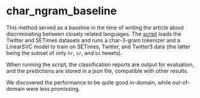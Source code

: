 # char_ngram_baseline

This method served as a baseline in the time of writing the article about discriminating between closely related languages. The [script](char_ngram_baseline.py) loads the Twitter and SETimes datasets and runs a char-3-gram tokenizer and a LinearSVC model to train on SETimes, Twitter, and Twitter3 data (the latter being the subset of only `hr`, `sr`, and `bs` tweets).

When running the script, the classification reports are output for evaluation, and the predictions are stored in a json file, compatible with other results.

We discovered the performance to be quite good in-domain, while out-of-domain were less promissing.